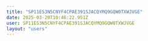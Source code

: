 ```yaml
---
title: "SP11ES3N5CNYF4CPAE391SJACQYMQ9GQW0TXWJVGE"
date: 2025-03-20T10:46:22.951Z
user: SP11ES3N5CNYF4CPAE391SJACQYMQ9GQW0TXWJVGE
layout: "users"
---
```

    